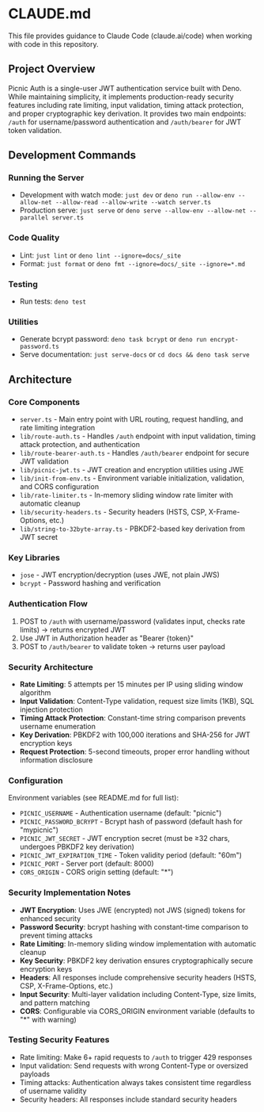 # CLAUDE.md

This file provides guidance to Claude Code (claude.ai/code) when working with code in this repository.

## Project Overview

Picnic Auth is a single-user JWT authentication service built with Deno. While maintaining simplicity, it implements production-ready security features including rate limiting, input validation, timing attack protection, and proper cryptographic key derivation. It provides two main endpoints: `/auth` for username/password authentication and `/auth/bearer` for JWT token validation.

## Development Commands

### Running the Server
- Development with watch mode: `just dev` or `deno run --allow-env --allow-net --allow-read --allow-write --watch server.ts`
- Production serve: `just serve` or `deno serve --allow-env --allow-net --parallel server.ts`

### Code Quality
- Lint: `just lint` or `deno lint --ignore=docs/_site`
- Format: `just format` or `deno fmt --ignore=docs/_site --ignore=*.md`

### Testing
- Run tests: `deno test`

### Utilities
- Generate bcrypt password: `deno task bcrypt` or `deno run encrypt-password.ts`
- Serve documentation: `just serve-docs` or `cd docs && deno task serve`

## Architecture

### Core Components
- `server.ts` - Main entry point with URL routing, request handling, and rate limiting integration
- `lib/route-auth.ts` - Handles `/auth` endpoint with input validation, timing attack protection, and authentication
- `lib/route-bearer-auth.ts` - Handles `/auth/bearer` endpoint for secure JWT validation
- `lib/picnic-jwt.ts` - JWT creation and encryption utilities using JWE
- `lib/init-from-env.ts` - Environment variable initialization, validation, and CORS configuration
- `lib/rate-limiter.ts` - In-memory sliding window rate limiter with automatic cleanup
- `lib/security-headers.ts` - Security headers (HSTS, CSP, X-Frame-Options, etc.)
- `lib/string-to-32byte-array.ts` - PBKDF2-based key derivation from JWT secret

### Key Libraries
- `jose` - JWT encryption/decryption (uses JWE, not plain JWS)
- `bcrypt` - Password hashing and verification

### Authentication Flow
1. POST to `/auth` with username/password (validates input, checks rate limits) → returns encrypted JWT
2. Use JWT in Authorization header as "Bearer {token}"
3. POST to `/auth/bearer` to validate token → returns user payload

### Security Architecture
- **Rate Limiting**: 5 attempts per 15 minutes per IP using sliding window algorithm
- **Input Validation**: Content-Type validation, request size limits (1KB), SQL injection protection
- **Timing Attack Protection**: Constant-time string comparison prevents username enumeration
- **Key Derivation**: PBKDF2 with 100,000 iterations and SHA-256 for JWT encryption keys
- **Request Protection**: 5-second timeouts, proper error handling without information disclosure

### Configuration
Environment variables (see README.md for full list):
- `PICNIC_USERNAME` - Authentication username (default: "picnic")
- `PICNIC_PASSWORD_BCRYPT` - Bcrypt hash of password (default hash for "mypicnic")
- `PICNIC_JWT_SECRET` - JWT encryption secret (must be ≥32 chars, undergoes PBKDF2 key derivation)
- `PICNIC_JWT_EXPIRATION_TIME` - Token validity period (default: "60m")
- `PICNIC_PORT` - Server port (default: 8000)
- `CORS_ORIGIN` - CORS origin setting (default: "*")

### Security Implementation Notes
- **JWT Encryption**: Uses JWE (encrypted) not JWS (signed) tokens for enhanced security
- **Password Security**: bcrypt hashing with constant-time comparison to prevent timing attacks
- **Rate Limiting**: In-memory sliding window implementation with automatic cleanup
- **Key Security**: PBKDF2 key derivation ensures cryptographically secure encryption keys
- **Headers**: All responses include comprehensive security headers (HSTS, CSP, X-Frame-Options, etc.)
- **Input Security**: Multi-layer validation including Content-Type, size limits, and pattern matching
- **CORS**: Configurable via CORS_ORIGIN environment variable (defaults to "*" with warning)

### Testing Security Features
- Rate limiting: Make 6+ rapid requests to `/auth` to trigger 429 responses
- Input validation: Send requests with wrong Content-Type or oversized payloads
- Timing attacks: Authentication always takes consistent time regardless of username validity
- Security headers: All responses include standard security headers